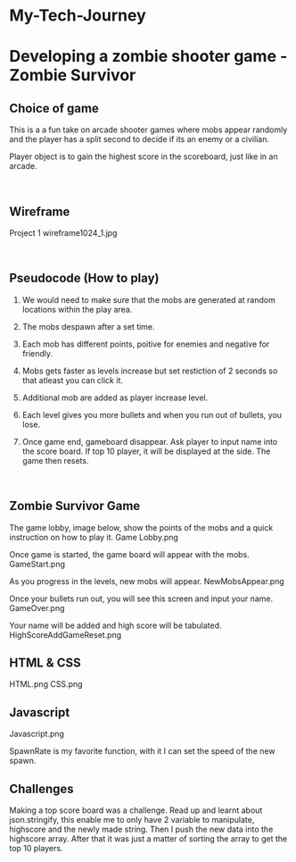 # My-Tech-Journey

# Developing a zombie shooter game - Zombie Survivor

## Choice of game
This is a a fun take on arcade shooter games where mobs appear randomly and the player has a split second to decide if its an enemy or a civilian.

Player object is to gain the highest score in the scoreboard, just like in an arcade.

<br>

## Wireframe
Project 1 wireframe1024_1.jpg

<br>

## Pseudocode (How to play)

1) We would need to make sure that the mobs are generated at random locations within the play area. 

2) The mobs despawn after a set time.

3) Each mob has different points, poitive for enemies and negative for friendly.

4) Mobs gets faster as levels increase but set restiction of 2 seconds so that atleast you can click it.

5) Additional mob are added as player increase level.

6) Each level gives you more bullets and when you run out of bullets, you lose.

7) Once game end, gameboard disappear. Ask player to input name into the score board. If top 10 player, it will be displayed at the side.
The game then resets.

<br>

## Zombie Survivor Game

The game lobby, image below, show the points of the mobs and a quick instruction on how to play it.
Game Lobby.png


Once game is started, the game board will appear with the mobs.
GameStart.png

As you progress in the levels, new mobs will appear.
NewMobsAppear.png

Once your bullets run out, you will see this screen and input your name.
GameOver.png

Your name will be added and high score will be tabulated.
HighScoreAddGameReset.png


## HTML  & CSS

HTML.png
CSS.png

## Javascript

Javascript.png

SpawnRate is my favorite function, with it I can set the speed of the new spawn.

## Challenges

Making a top score board was a challenge. Read up and learnt about json.stringify, this enable me to only have 2 variable to manipulate, highscore and the newly made string. Then I push the new data into the highscore array. After that it was just a matter of sorting the array to get the top 10 players.

